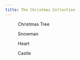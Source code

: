 ```yaml
---
title: The Christmas Collection
---
```

<figure>
<img src="/img/emil-drawing/IMG_1495D.jpg" alt="">
<figcaption>Christmas Tree</figcaption>
</figure>
<figure>
<img src="/img/emil-drawing/IMG_1494D.jpg" alt="">
<figcaption>Snowman</figcaption>
</figure>
<figure>
<img src="/img/emil-drawing/IMG_1497D.jpg" alt="">
<figcaption>Heart</figcaption>
</figure>
<figure>
<img src="/img/emil-drawing/IMG_1498D.jpg" alt="">
<figcaption>Castle</figcaption>
</figure>
